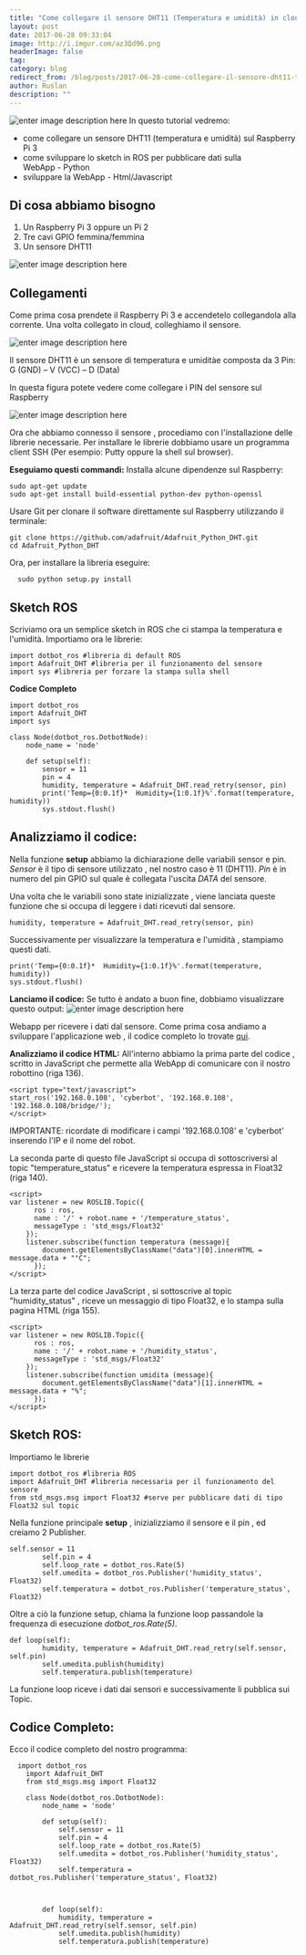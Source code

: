 ```yaml
---
title: "Come collegare il sensore DHT11 (Temperatura e umidità) in cloud"
layout: post
date: 2017-06-28 09:33:04
image: http://i.imgur.com/az3Qd96.png
headerImage: false
tag: 
category: blog
redirect_from: /blog/posts/2017-06-28-come-collegare-il-sensore-dht11-temperatura-e-umidita-in-cloud
author: Ruslan
description: ""
---
```


![enter image description here](http://i.imgur.com/az3Qd96.png)
In questo tutorial vedremo:

 - come collegare un sensore DHT11 (temperatura e umidità) sul Raspberry Pi 3
 - come sviluppare lo sketch in ROS per pubblicare dati sulla  
   WebApp - Python
 - sviluppare la WebApp - Html/Javascript
   

Di cosa abbiamo bisogno
-----------------------
 1. Un Raspberry Pi 3 oppure un Pi 2
 2. Tre cavi GPIO femmina/femmina
 2. Un sensore DHT11
 
![enter image description here](http://i.imgur.com/SgzBq3p.jpg)

Collegamenti
------------
Come prima cosa prendete il  Raspberry Pi 3 e accendetelo collegandola alla corrente. Una volta collegato in cloud, colleghiamo il sensore. 

![enter image description here](http://i.imgur.com/XGvFqya.jpg)

Il sensore DHT11 è un sensore di temperatura e umiditàe composta da 3 Pin: G (GND) – V (VCC) – D (Data)

In questa figura potete vedere come collegare i PIN del sensore sul Raspberry

![enter image description here](http://i.imgur.com/Gq0HBH9.png)

Ora che abbiamo connesso il sensore , procediamo con l'installazione delle librerie necessarie.
Per installare le librerie dobbiamo usare un programma client SSH  (Per esempio: Putty oppure la shell sul browser).

**Eseguiamo questi commandi:** 
Installa alcune dipendenze sul Raspberry:

    sudo apt-get update
    sudo apt-get install build-essential python-dev python-openssl
  Usare Git per clonare il software direttamente sul Raspberry utilizzando il terminale:

    git clone https://github.com/adafruit/Adafruit_Python_DHT.git
    cd Adafruit_Python_DHT
  Ora, per installare la libreria eseguire: 

      sudo python setup.py install

Sketch ROS
----------
Scriviamo ora un semplice sketch in ROS che ci stampa la temperatura e l'umidità.
Importiamo ora le librerie:

    import dotbot_ros #libreria di default ROS 
    import Adafruit_DHT #libreria per il funzionamento del sensore
    import sys #libreria per forzare la stampa sulla shell
  
 **Codice Completo**
 

    import dotbot_ros
    import Adafruit_DHT
    import sys
    
    class Node(dotbot_ros.DotbotNode):
        node_name = 'node'
    
        def setup(self):
            sensor = 11
            pin = 4
            humidity, temperature = Adafruit_DHT.read_retry(sensor, pin)
            print('Temp={0:0.1f}*  Humidity={1:0.1f}%'.format(temperature, humidity))
            sys.stdout.flush()

Analizziamo il codice:
----------------------
Nella funzione **setup** abbiamo la dichiarazione delle variabili sensor e pin.
*Sensor* è il tipo di sensore utilizzato , nel nostro caso è 11 (DHT11).
*Pin* è in numero del pin GPIO sul quale è collegata l'uscita *DATA*  del sensore.

Una volta che le variabili sono state inizializzate , viene lanciata queste funzione che si occupa di leggere i dati ricevuti dal sensore.

    humidity, temperature = Adafruit_DHT.read_retry(sensor, pin)
Successivamente per visualizzare la temperatura e l'umidità , stampiamo questi dati.

    print('Temp={0:0.1f}*  Humidity={1:0.1f}%'.format(temperature, humidity))
    sys.stdout.flush()

    
**Lanciamo il codice:**
Se tutto è andato a buon fine, dobbiamo visualizzare questo output:
![enter image description here](http://i.imgur.com/8aKlYVM.jpg)

Webapp per ricevere i dati dal sensore.
Come prima cosa andiamo a sviluppare l'applicazione web , il codice completo lo trovate [qui](https://github.com/ganduras/dht11/blob/master/index.html).

**Analizziamo il codice HTML:**
All'interno abbiamo la prima parte del codice , scritto in JavaScript che permette alla WebApp di comunicare con il nostro robottino (riga 136).

    <script type="text/javascript">
    start_ros('192.168.0.108', 'cyberbot', '192.168.0.108', '192.168.0.108/bridge/');
    </script>
IMPORTANTE: ricordate di modificare i campi '192.168.0.108' e 'cyberbot' inserendo l'IP e il nome del robot.

La seconda parte di questo file JavaScript si occupa di sottoscriversi al topic "temperature_status" e ricevere la temperatura espressa in Float32 (riga 140).

    <script>
    var listener = new ROSLIB.Topic({
          ros : ros,
          name : '/' + robot.name + '/temperature_status',
          messageType : 'std_msgs/Float32'
        });
        listener.subscribe(function temperatura (message){
            document.getElementsByClassName("data")[0].innerHTML = message.data + "°C";
          });
    </script>

La terza parte del codice JavaScript , si sottoscrive al topic "humidity_status" , riceve un messaggio di tipo Float32, e lo stampa sulla pagina HTML (riga 155).

    <script>
    var listener = new ROSLIB.Topic({
          ros : ros,
          name : '/' + robot.name + '/humidity_status',
          messageType : 'std_msgs/Float32'
        });
        listener.subscribe(function umidita (message){
            document.getElementsByClassName("data")[1].innerHTML = message.data + "%";
          });
    </script>

Sketch ROS:
-----------
Importiamo le librerie

    import dotbot_ros #libreria ROS
    import Adafruit_DHT #libreria necessaria per il funzionamento del sensore
    from std_msgs.msg import Float32 #serve per pubblicare dati di tipo Float32 sul topic
   
   Nella funzione principale **setup** , inizializziamo il sensore e il pin , ed creiamo 2 Publisher.
   

    self.sensor = 11
            self.pin = 4
            self.loop_rate = dotbot_ros.Rate(5)
            self.umedita = dotbot_ros.Publisher('humidity_status', Float32)
            self.temperatura = dotbot_ros.Publisher('temperature_status', Float32)

Oltre a ciò la funzione setup, chiama la funzione loop passandole la frequenza di esecuzione *dotbot_ros.Rate(5)*.

    def loop(self):
            humidity, temperature = Adafruit_DHT.read_retry(self.sensor, self.pin)
            self.umedita.publish(humidity)
            self.temperatura.publish(temperature)
La funzione loop riceve i dati dai sensori e successivamente li pubblica sui Topic.

Codice Completo:
----------------
Ecco il codice completo del nostro programma:
  

      import dotbot_ros
        import Adafruit_DHT
        from std_msgs.msg import Float32
        
        class Node(dotbot_ros.DotbotNode):
            node_name = 'node'
        
            def setup(self):
                self.sensor = 11
                self.pin = 4
                self.loop_rate = dotbot_ros.Rate(5)
                self.umedita = dotbot_ros.Publisher('humidity_status', Float32)
                self.temperatura = dotbot_ros.Publisher('temperature_status', Float32)
            
        
            
            def loop(self):
                humidity, temperature = Adafruit_DHT.read_retry(self.sensor, self.pin)
                self.umedita.publish(humidity)
                self.temperatura.publish(temperature)

   
    




